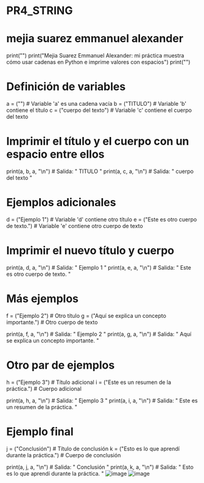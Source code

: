 # PR4_STRING
# mejia suarez emmanuel alexander
print("")
print("Mejia Suarez Emmanuel Alexander: mi práctica muestra cómo usar cadenas en Python e imprime valores con espacios")
print("")

# Definición de variables
a = ("")  # Variable 'a' es una cadena vacía
b = ("TITULO")  # Variable 'b' contiene el título
c = ("cuerpo del texto")  # Variable 'c' contiene el cuerpo del texto

# Imprimir el título y el cuerpo con un espacio entre ellos
print(a, b, a, "\n")  # Salida: " TITULO "
print(a, c, a, "\n")  # Salida: " cuerpo del texto "

# Ejemplos adicionales
d = ("Ejemplo 1")  # Variable 'd' contiene otro título
e = ("Este es otro cuerpo de texto.")  # Variable 'e' contiene otro cuerpo de texto

# Imprimir el nuevo título y cuerpo
print(a, d, a, "\n")  # Salida: " Ejemplo 1 "
print(a, e, a, "\n")  # Salida: " Este es otro cuerpo de texto. "

# Más ejemplos
f = ("Ejemplo 2")  # Otro título
g = ("Aquí se explica un concepto importante.")  # Otro cuerpo de texto

print(a, f, a, "\n")  # Salida: " Ejemplo 2 "
print(a, g, a, "\n")  # Salida: " Aquí se explica un concepto importante. "

# Otro par de ejemplos
h = ("Ejemplo 3")  # Título adicional
i = ("Este es un resumen de la práctica.")  # Cuerpo adicional

print(a, h, a, "\n")  # Salida: " Ejemplo 3 "
print(a, i, a, "\n")  # Salida: " Este es un resumen de la práctica. "

# Ejemplo final
j = ("Conclusión")  # Título de conclusión
k = ("Esto es lo que aprendí durante la práctica.")  # Cuerpo de conclusión

print(a, j, a, "\n")  # Salida: " Conclusión "
print(a, k, a, "\n")  # Salida: " Esto es lo que aprendí durante la práctica. "
![image](https://github.com/user-attachments/assets/ca8e9248-826d-4551-81aa-ad8d65380894)
![image](https://github.com/user-attachments/assets/7f449f98-5777-4f2c-9aa0-7ac7c4cdf950)
